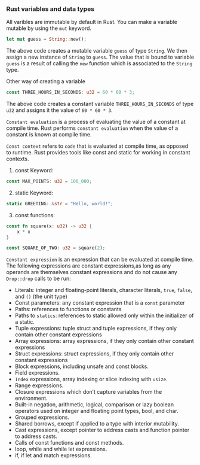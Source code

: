 ### Rust variables and data types

All varibles are immutable by default in Rust. You can make a variable mutable by using the `mut` keyword.

```rust
let mut guess = String::new();
```

The above code creates a mutable variable `guess` of type `String`. We  then assign a new instance of `String` to `guess`.
The value that is bound to variable `guess` is a result of calling the `new` function which is associated to the `String` type.

Other way of creating a variable

```rust
const THREE_HOURS_IN_SECONDS: u32 = 60 * 60 * 3;
```

The above code creates a constant variable `THREE_HOURS_IN_SECONDS` of type `u32` and assigns it the value of `60 * 60 * 3`.

`Constant evaluation` is a process of evaluating the value of a constant at compile time. Rust performs `constant evaluation` when the value of a constant is known at compile time.

`Const context` refers to `code` that is evaluated at compile time, as opposed to runtime.
Rust provides tools like const and static for working in constant contexts.

1. const Keyword:
```rust
const MAX_POINTS: u32 = 100_000;
```

2. static Keyword:
```rust
static GREETING: &str = "Hello, world!";
```

3. const functions:
```rust
const fn square(x: u32) -> u32 {
    x * x
}

const SQUARE_OF_TWO: u32 = square(2);
```

`Constant expression` is an expression that can be evaluated at compile time.
The following expressions are constant expressions,as long as any operands are themselves constant expressions and do not cause any `Drop::drop` calls to be run:

- Literals: integer and floating-point literals, character literals, `true`, `false`, and `()` (the unit type)
- Const parameters: any constant expression that is a `const` parameter
- Paths: references to functions or constants
- Paths to `statics`: references to static allowed only within the initializer of a static.
- Tuple expressions: tuple struct and tuple expressions, if they only contain other constant expressions
- Array expressions: array expressions, if they only contain other constant expressions
- Struct expressions: struct expressions, if they only contain other constant expressions
- Block expressions, including unsafe and const blocks.
- Field expressions.
- `Index` expressions, array indexing or slice indexing with `usize`.
- Range expressions.
- Closure expressions which don’t capture variables from the environment.
- Built-in negation, arithmetic, logical, comparison or lazy boolean operators used on integer and floating point types, bool, and char.
- Grouped expressions.
- Shared borrows, except if applied to a type with interior mutability.
- Cast expressions, except pointer to address casts and function pointer to address casts.
- Calls of const functions and const methods.
- loop, while and while let expressions.
- if, if let and match expressions.
